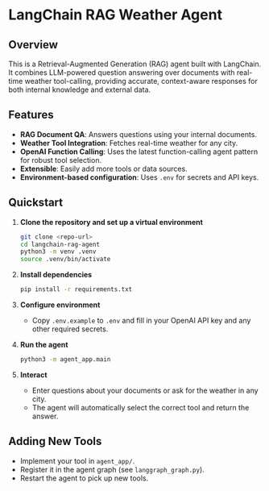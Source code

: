 # LangChain RAG Weather Agent

## Overview

This is a Retrieval-Augmented Generation (RAG) agent built with LangChain. It combines LLM-powered question answering over documents with real-time weather tool-calling, providing accurate, context-aware responses for both internal knowledge and external data.

## Features

- **RAG Document QA**: Answers questions using your internal documents.
- **Weather Tool Integration**: Fetches real-time weather for any city.
- **OpenAI Function Calling**: Uses the latest function-calling agent pattern for robust tool selection.
- **Extensible**: Easily add more tools or data sources.
- **Environment-based configuration**: Uses `.env` for secrets and API keys.

## Quickstart

1. **Clone the repository and set up a virtual environment**
    ```sh
    git clone <repo-url>
    cd langchain-rag-agent
    python3 -m venv .venv
    source .venv/bin/activate
    ```

2. **Install dependencies**
    ```sh
    pip install -r requirements.txt
    ```

3. **Configure environment**
    - Copy `.env.example` to `.env` and fill in your OpenAI API key and any other required secrets.

4. **Run the agent**
    ```sh
    python3 -m agent_app.main
    ```

5. **Interact**
    - Enter questions about your documents or ask for the weather in any city.
    - The agent will automatically select the correct tool and return the answer.

## Adding New Tools

- Implement your tool in `agent_app/`.
- Register it in the agent graph (see `langgraph_graph.py`).
- Restart the agent to pick up new tools.
